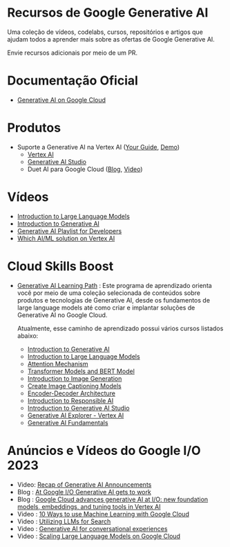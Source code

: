 # Recursos de Google Generative AI
Uma coleção de vídeos, codelabs, cursos, repositórios e artigos que ajudam todos a aprender mais sobre as ofertas de Google Generative AI.

Envie recursos adicionais por meio de um PR.

# Documentação Oficial
- [Generative AI on Google Cloud](https://cloud.google.com/ai/generative-ai)

# Produtos
- Suporte a Generative AI na Vertex AI ([Your Guide](https://cloud.google.com/blog/products/ai-machine-learning/vertex-ai-model-garden-and-generative-ai-studio), [Demo](https://youtube.com/watch?v=pN-RTBq6i3I))
  - [Vertex AI](https://cloud.google.com/vertex-ai)
  - [Generative AI Studio](https://cloud.google.com/generative-ai-studio) 
  - Duet AI para Google Cloud ([Blog](https://cloud.google.com/blog/products/application-modernization/introducing-duet-ai-for-google-cloud), [Video](https://www.youtube.com/watch?v=g5TwQx60NXs))
   
# Vídeos
- [Introduction to Large Language Models](https://www.youtube.com/watch?v=zizonToFXDs)
- [Introduction to Generative AI](https://www.youtube.com/watch?v=G2fqAlgmoPo)
- [Generative AI Playlist for Developers](https://www.youtube.com/playlist?list=PLIivdWyY5sqLRCzKJyixrIDPQKwU6XHpn)
- [Which AI/ML solution on Vertex AI](https://www.youtube.com/watch?v=AtyCqaOGoj4)

# Cloud Skills Boost
- [Generative AI Learning Path](https://www.cloudskillsboost.google/journeys/118) : Este programa de aprendizado orienta você por meio de uma coleção selecionada de conteúdos sobre produtos e tecnologias de Generative AI, desde os fundamentos de large language models até como criar e implantar soluções de Generative AI no Google Cloud.

   Atualmente, esse caminho de aprendizado possui vários cursos listados abaixo:
  -  [Introduction to Generative AI](https://www.cloudskillsboost.google/course_templates/536)
  -  [Introduction to Large Language Models](https://www.cloudskillsboost.google/course_templates/539)
  -  [Attention Mechanism](https://www.cloudskillsboost.google/course_templates/537)
  -  [Transformer Models and BERT Model](https://www.cloudskillsboost.google/course_templates/538)
  -  [Introduction to Image Generation](https://www.cloudskillsboost.google/course_templates/541)
  -  [Create Image Captioning Models](https://www.cloudskillsboost.google/course_templates/542)
  -  [Encoder-Decoder Architecture](https://www.cloudskillsboost.google/course_templates/543)
  -  [Introduction to Responsible AI](https://www.cloudskillsboost.google/course_templates/554)
  -  [Introduction to Generative AI Studio](https://www.cloudskillsboost.google/course_templates/552)
  -  [Generative AI Explorer - Vertex AI](https://www.cloudskillsboost.google/quests/299)
  -  [Generative AI Fundamentals](https://www.cloudskillsboost.google/journeys/118)

# Anúncios e Vídeos do Google I/O 2023
- Video: [Recap of Generative AI Announcements](https://www.youtube.com/shorts/EWLfMw-mfRs)
- Blog : [At Google I/O Generative AI gets to work](https://cloud.google.com/blog/products/ai-machine-learning/google-cloud-at-io-2023)
- Blog : [Google Cloud advances generative AI at I/O: new foundation models, embeddings, and tuning tools in Vertex AI](https://cloud.google.com/blog/products/ai-machine-learning/google-cloud-launches-new-ai-models-opens-generative-ai-studio)
- Video : [10 Ways to use Machine Learning with Google Cloud](https://www.youtube.com/watch?v=oQMgqMRR-io)
- Video : [Utilizing LLMs for Search](https://www.youtube.com/watch?v=AtyCqaOGoj4)
- Video : [Generative AI for conversational experiences](https://www.youtube.com/watch?v=50EJft0ILUI)
- Video : [Scaling Large Language Models on Google Cloud](https://www.youtube.com/watch?v=t74WVC6L5wU)
